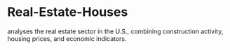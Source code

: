 # Real-Estate-Houses
analyses the real estate sector in the U.S., combining construction activity, housing prices, and economic indicators.
